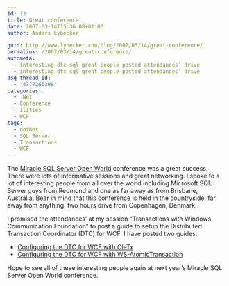 ```yaml
---
id: 13
title: Great conference
date: 2007-03-14T15:36:08+01:00
author: Anders Lybecker

guid: http://www.lybecker.com/blog/2007/03/14/great-conference/
permalink: /2007/03/14/great-conference/
autometa:
  - interesting dtc sql great people posted attendances’ drive
  - interesting dtc sql great people posted attendances’ drive
dsq_thread_id:
  - "4777266398"
categories:
  - .Net
  - Conference
  - Ilities
  - WCF
tags:
  - dotNet
  - SQL Server
  - Transactions
  - WCF
---
```

The [Miracle SQL Server Open World](http://www.miracleas.dk/) conference was a great success. There were lots of informative sessions and great networking. I spoke to a lot of interesting people from all over the world including Microsoft SQL Server guys from Redmond and one as far away as from Brisbane, Australia. Bear in mind that this conference is held in the countryside, far away from anything, two hours drive from Copenhagen, Denmark.

I promised the attendances’ at my session &#8220;Transactions with Windows Communication Foundation&#8221; to post a guide to setup the Distributed Transaction Coordinator (DTC) for WCF. I have posted two guides:

  * [Configuring the DTC for WCF with OleTx](http://www.lybecker.com/blog/2007/03/12/configuring-the-dtc-for-wcf-with-oletx/)
  * [Configuring the DTC for WCF with WS-AtomicTransaction](http://www.lybecker.com/blog/2007/03/12/configuring-the-dtc-for-wcf-with-ws-atomictransaction/)

Hope to see all of these interesting people again at next year’s Miracle SQL Server Open World conference.